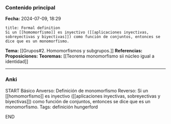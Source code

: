 ### Contenido principal

**Fecha:** 2024-07-09, 18:29

```ad-formal
title: Formal definition
Si un [[homomorfismo]] es inyectivo ([[aplicaciones inyectivas, sobreyectivas y biyectivas]]) como función de conjuntos, entonces se dice que es un monomorfismo.
```

**Tema:** [[Grupos#2. Homomorfismos y subgrupos.]]
**Referencias:**
**Proposiciones:**
**Teoremas:** [[Teorema monomorfismo sii núcleo igual a identidad]]

---
### Anki

START
Básico
Anverso: Definición de monomorfismo
Reverso: Si un [[homomorfismo]] es inyectivo ([[aplicaciones inyectivas, sobreyectivas y biyectivas]]) como función de conjuntos, entonces se dice que es un monomorfismo.
Tags: definición hungerford
<!--ID: 1721211802972-->
END